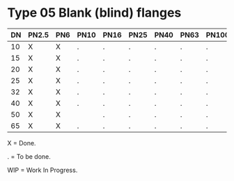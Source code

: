 # Type 05 Blank (blind) flanges

| DN | PN2.5 | PN6 | PN10 | PN16 | PN25 | PN40 | PN63 | PN100 | PN160 | PN250 | PN320 | PN400 |
|----|-------|-------|-----|------|------|------|------|------|-------|-------|-------|-------|
| 10 | X     | X     | .   | .    | .    | .    | .    | .    | .     |       |       |       |
| 15 | X     | X     | .   | .    | .    | .    | .    | .    | .     |       |       |       |
| 20 | X     | X     | .   | .    | .    | .    | .    | .    | .     |       |       |       |
| 25 | X     | X     | .   | .    | .    | .    | .    | .    | .     |       |       |       |
| 32 | X     | X     | .   | .    | .    | .    | .    | .    | .     |       |       |       |
| 40 | X     | X     | .   | .    | .    | .    | .    | .    | .     |       |       |       |
| 50 | X     | X|    | .   | .    | .    | .    | .    | .    | .     |       |       |       |
| 65 | X     | X     | .   | .    | .    | .    | .    | .    | .     |       |       |       |

X = Done.

. = To be done.

WIP = Work In Progress.
